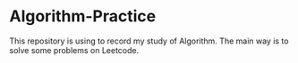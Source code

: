 # Algorithm-Practice
This repository is using to record my study of Algorithm. The main way is to solve some problems on Leetcode.
